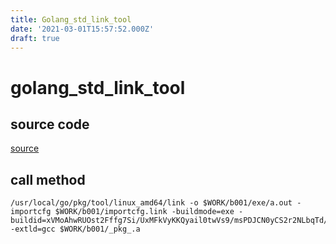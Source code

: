 ```yaml
---
title: Golang_std_link_tool
date: '2021-03-01T15:57:52.000Z'
draft: true
---
```


# golang\_std\_link\_tool

## source code

[source](https://github.com/golang/go/tree/5ff7ec98b7727b3641df25200345b1aa50b6ff35/src/cmd/link)

## call method

```text
/usr/local/go/pkg/tool/linux_amd64/link -o $WORK/b001/exe/a.out -importcfg $WORK/b001/importcfg.link -buildmode=exe -buildid=xVMoAhwRUOst2Fffg7Si/UxMFkVyKKQyail0twVs9/msPDJCN0yCS2r2NLbqTd/xVMoAhwRUOst2Fffg7Si -extld=gcc $WORK/b001/_pkg_.a
```

